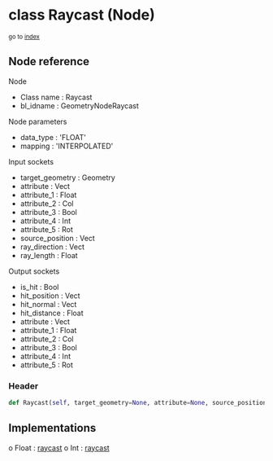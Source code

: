 # class Raycast (Node)

<sub>go to [index](/docs/index.md)</sub>

## Node reference

Node
 - Class name : Raycast
 - bl_idname : GeometryNodeRaycast

Node parameters
 - data_type : 'FLOAT'
 - mapping : 'INTERPOLATED'

Input sockets
 - target_geometry : Geometry
 - attribute : Vect
 - attribute_1 : Float
 - attribute_2 : Col
 - attribute_3 : Bool
 - attribute_4 : Int
 - attribute_5 : Rot
 - source_position : Vect
 - ray_direction : Vect
 - ray_length : Float

Output sockets
 - is_hit : Bool
 - hit_position : Vect
 - hit_normal : Vect
 - hit_distance : Float
 - attribute : Vect
 - attribute_1 : Float
 - attribute_2 : Col
 - attribute_3 : Bool
 - attribute_4 : Int
 - attribute_5 : Rot

### Header

``` python
def Raycast(self, target_geometry=None, attribute=None, source_position=None, ray_direction=None, ray_length=None, data_type='FLOAT', mapping='INTERPOLATED', node_label=None, node_color=None):
```

## Implementations

o Float : [raycast](/docs/classes/raycast.md) 
o Int : [raycast](/docs/classes/raycast.md) 

